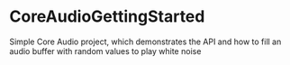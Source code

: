 # CoreAudioGettingStarted
Simple Core Audio project, which demonstrates the API and how to fill an audio buffer with random values to play white noise
